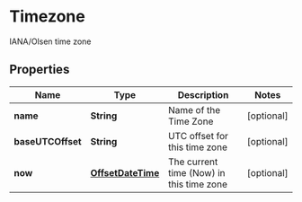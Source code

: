 

# Timezone

IANA/Olsen time zone
## Properties

Name | Type | Description | Notes
------------ | ------------- | ------------- | -------------
**name** | **String** | Name of the Time Zone |  [optional]
**baseUTCOffset** | **String** | UTC offset for this time zone |  [optional]
**now** | [**OffsetDateTime**](OffsetDateTime.md) | The current time (Now) in this time zone |  [optional]



